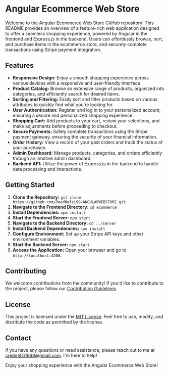 # Angular Ecommerce Web Store

Welcome to the Angular Ecommerce Web Store GitHub repository! This README provides an overview of a feature-rich web application designed to offer a seamless shopping experience, powered by Angular in the frontend and Express.js in the backend. Users can effortlessly browse, sort, and purchase items in the ecommerce store, and securely complete transactions using Stripe payment integration.

## Features

- **Responsive Design:** Enjoy a smooth shopping experience across various devices with a responsive and user-friendly interface.
- **Product Catalog:** Browse an extensive range of products, organized into categories, and efficiently search for desired items.
- **Sorting and Filtering:** Easily sort and filter products based on various attributes to quickly find what you're looking for.
- **User Authentication:** Register and log in to your personalized account, ensuring a secure and personalized shopping experience.
- **Shopping Cart:** Add products to your cart, review your selections, and make adjustments before proceeding to checkout.
- **Secure Payments:** Safely complete transactions using the Stripe payment gateway, ensuring the security of your financial information.
- **Order History:** View a record of your past orders and track the status of your purchases.
- **Admin Dashboard:** Manage products, categories, and orders efficiently through an intuitive admin dashboard.
- **Backend API:** Utilize the power of Express.js in the backend to handle data processing and interactions.

## Getting Started

1. **Clone the Repository:** `git clone https://github.com/RaedNefzi98/ANGULARWEBSTORE.git`
2. **Navigate to the Frontend Directory:** `cd ecommerce`
3. **Install Dependencies:** `npm install`
4. **Start the Frontend Server:** `npm start`
5. **Navigate to the Backend Directory:** `cd ../server`
6. **Install Backend Dependencies:** `npm install`
7. **Configure Environment:** Set up your Stripe API keys and other environment variables.
8. **Start the Backend Server:** `npm start`
9. **Access the Application:** Open your browser and go to `http://localhost:4200`.

## Contributing

We welcome contributions from the community! If you'd like to contribute to the project, please follow our [Contribution Guidelines](CONTRIBUTING.md).

## License

This project is licensed under the [MIT License](LICENSE). Feel free to use, modify, and distribute the code as permitted by the license.

## Contact

If you have any questions or need assistance, please reach out to me at [raednefzi1998@gmail.com](raednefzi1998@gmail.com). I'm here to help!

Enjoy your shopping experience with the Angular Ecommerce Web Store!

